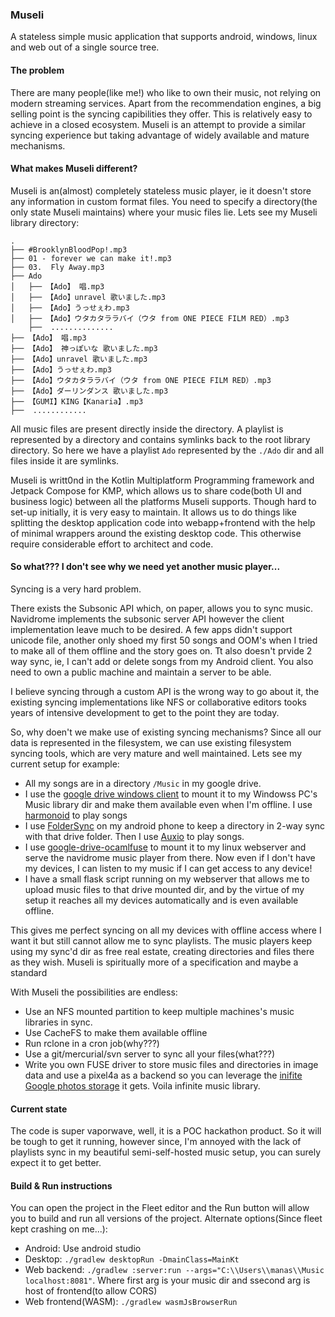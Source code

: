 ### Museli

A stateless simple music application that supports android, windows, linux and web out of a single source tree.

#### The problem

There are many people(like me!) who like to own their music, not relying on modern streaming services. Apart from the recommendation engines, a big selling point is the syncing capibilities they offer. This is relatively easy to achieve in a closed ecosystem. Museli is an attempt to provide a similar syncing experience but taking advantage of widely available and mature mechanisms.

#### What makes Museli different?

Museli is an(almost) completely stateless music player, ie it doesn't store any information in custom format files. You need to specify a directory(the only state Museli maintains) where your music files lie. Lets see my Museli library directory:
```
.
├── #BrooklynBloodPop!.mp3
├── 01 - forever we can make it!.mp3
├── 03.  Fly Away.mp3
├── Ado
│   ├── 【Ado】 唱.mp3
│   ├── 【Ado】unravel 歌いました.mp3
│   ├── 【Ado】うっせぇわ.mp3
│   ├── 【Ado】ウタカタララバイ（ウタ from ONE PIECE FILM RED）.mp3
    ├──  ..............
├── 【Ado】 唱.mp3
├── 【Ado】 神っぽいな 歌いました.mp3
├── 【Ado】unravel 歌いました.mp3
├── 【Ado】うっせぇわ.mp3
├── 【Ado】ウタカタララバイ（ウタ from ONE PIECE FILM RED）.mp3
├── 【Ado】ダーリンダンス 歌いました.mp3
├── 【GUMI】KING【Kanaria】.mp3
├──  ............
```
All music files are present directly inside the directory. A playlist is represented by a directory and contains symlinks back to the root library directory. So here we have a playlist `Ado` represented by the `./Ado` dir and all files inside it are symlinks.

Museli is writt0nd in the Kotlin Multiplatform Programming framework and Jetpack Compose for KMP, which allows us to share code(both UI and business logic) between all the platforms Museli supports. Though hard to set-up initially, it is very easy to maintain. It allows us to do things like splitting the desktop application code into webapp+frontend with the help of minimal wrappers around the existing desktop code. This otherwise require considerable effort to architect and code.

#### So what??? I don't see why we need yet another music player...

Syncing is a very hard problem.


There exists the Subsonic API which, on paper, allows you to sync music. Navidrome implements the subsonic server API however the client implementation leave much to be desired. A few apps didn't support unicode file, another only shoed my first 50 songs and OOM's when I tried to make all of them offline and the story goes on. Tt also doesn't prvide 2 way sync, ie, I can't add or delete songs from my Android client. You also need to own a public machine and maintain a server to be able.

I believe syncing through a custom API is the wrong way to go about it, the existing syncing implementations like NFS or collaborative editors tooks years of intensive development to get to the point they are today.

So, why doen't we make use of existing syncing mechanisms? Since all our data is represented in the filesystem, we can use existing filesystem syncing tools, which are very mature and well maintained. Lets see my current setup for example:
- All my songs are in a directory `/Music` in my google drive.
- I use the [google drive windows client](https://www.google.com/intl/en_in/drive/download/) to mount it to my Windowss PC's Music library dir and make them available even when I'm offline. I use [harmonoid](https://github.com/harmonoid/harmonoid) to play songs
- I use [FolderSync](https://foldersync.io/) on my android phone to keep a directory in 2-way sync with that drive folder. Then I use [Auxio](https://github.com/OxygenCobalt/Auxio) to play songs.
- I use [google-drive-ocamlfuse](https://github.com/astrada/google-drive-ocamlfuse) to mount it to my linux webserver and serve the navidrome music player from there. Now even if I don't have my devices, I can listen to my music if I can get access to any device!
- I have a small flask script running on my webserver that allows me to upload music files to that drive mounted dir, and by the virtue of my setup it reaches all my devices automatically and is even available offline.


This gives me perfect syncing on all my devices with offline access where I want it but still cannot allow me to sync playlists. The music players keep using my sync'd dir as free real estate, creating directories and files there as they wish. Museli is spiritually more of a specification and maybe a standard


With Museli the possibilities are endless:
- Use an NFS mounted partition to keep multiple machines's music libraries in sync.
- Use CacheFS to make them available offline
- Run rclone in a cron job(why???)
- Use a git/mercurial/svn server to sync all your files(what???)
- Write you own FUSE driver to store music files and directories in image data and use a pixel4a as a backend so you can leverage the [inifite Google photos storage](https://www.youtube.com/watch?v=oNlnfp3zOeU) it gets. Voila infinite music library.


#### Current state

The code is super vaporwave, well, it is a POC hackathon product. So it will be tough to get it running, however since, I'm annoyed with the lack of playlists sync in my beautiful semi-self-hosted music setup, you can surely expect it to get better.

#### Build & Run instructions

You can open the project in the Fleet editor and the Run button will allow you to build and run all versions of the project. Alternate options(Since fleet kept crashing on me...):

- Android: Use android studio
- Desktop: `./gradlew desktopRun -DmainClass=MainKt`
- Web backend: `./gradlew :server:run --args="C:\\Users\\manas\\Music localhost:8081"`. Where first arg is your music dir and ssecond arg is host of frontend(to allow CORS)
- Web frontend(WASM): `./gradlew wasmJsBrowserRun`
